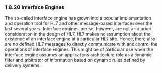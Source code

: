### 1.8.20 Interface Engines

The so-called interface engine has grown into a popular implementation and operation tool for HL7 and other message-based interfaces over the last several years. Interface engines, per se, however, are not an a priori consideration in the design of HL7. HL7 makes no assumption about the existence of an interface engine at a particular HL7 site. Hence, there also are no defined HL7 messages to directly communicate with and control the operations of interface engines. This might be of particular use when the interface engine assumes an applications architecture role as a dynamic filter and arbitrator of information based on dynamic rules defined by delivery systems.
